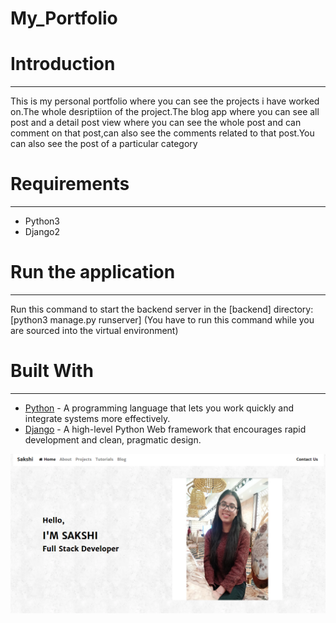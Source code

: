 # My_Portfolio
<h1>Introduction</h1>
<hr>
<p>This is my personal portfolio where you can see the projects i have worked on.The whole desriptiion of the project.The blog app where you can see all post and a detail post view where you can see the whole post and can comment  on that post,can also see the comments related to that post.You can also see the post of a particular category</p>
<h1>Requirements</h1>
<hr>
<p><ul>
  <li>Python3</li>
  <li>Django2</li></ul></p>
<h1>Run the application</h1>
<hr>
<p>Run this command to start the backend server in the [backend] directory: [python3 manage.py runserver] (You have to run this command while you are sourced into the virtual environment)</p>
<h1>Built With</h1>
<hr>
<p><ul>
  <li><a href="https://www.python.org/">Python</a> - A programming language that lets you work quickly and integrate systems more effectively.</li>
  <li><a href="https://www.djangoproject.com/">Django</a> - A high-level Python Web framework that encourages rapid development and clean, pragmatic design.</li>
</ul></p>
<img src="my_portfolio/site.png">
